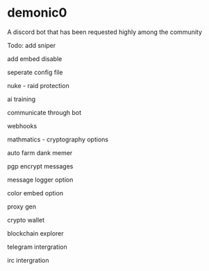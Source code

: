 # demonic0
A discord bot that has been requested highly among the community


Todo:
add sniper

add embed disable

seperate config file

nuke - raid protection

ai training

communicate through bot

webhooks

mathmatics - cryptography options

auto farm dank memer

pgp encrypt messages

message logger option

color embed option

proxy gen 

crypto wallet

blockchain explorer 

telegram intergration

irc intergration
